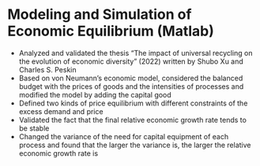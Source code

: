 # Modeling and Simulation of Economic Equilibrium (Matlab)
- Analyzed and validated the thesis “The impact of universal recycling on the evolution of economic diversity” (2022) written by Shubo Xu and Charles S. Peskin
- Based on von Neumann’s economic model, considered the balanced budget with the prices of goods and the intensities of processes and modified the model by adding the capital good
- Defined two kinds of price equilibrium with different constraints of the excess demand and price
- Validated the fact that the final relative economic growth rate tends to be stable
- Changed the variance of the need for capital equipment of each process and found that the larger the variance is, the larger the relative economic growth rate is
